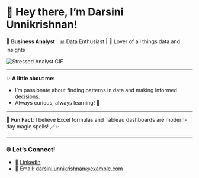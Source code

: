 # 👋 Hey there, I’m Darsini Unnikrishnan! 

🌟 **Business Analyst** | 📊 Data Enthusiast | 🚀 Lover of all things data and insights

![Stressed Analyst GIF](https://media.giphy.com/media/vzO0Vc8b2VBLi/giphy.gif)

---

✨ **A little about me**:
- I’m passionate about finding patterns in data and making informed decisions.
- Always curious, always learning! 🧠

---

💬 **Fun Fact**: I believe Excel formulas and Tableau dashboards are modern-day magic spells! 🪄✨

---

### 🌐 Let’s Connect!
- 🌟 [LinkedIn](https://linkedin.com/in/darsini-unnikrishnan)
- 📧 Email: darsini.unnikrishnan@example.com
